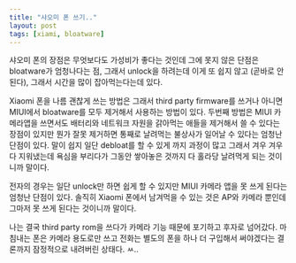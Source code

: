 ```yaml
---
title: "샤오미 폰 쓰기.."
layout: post
tags: [xiami, bloatware]
---
```


샤오미 폰의 장점은 무엇보다도 가성비가 좋다는 것인데 그에 못지 않은 단점은 bloatware가 엄청나다는 점, 그래서 unlock을 하려는데 이게 또 쉽지 않고 (곧바로 안된다), 그래서 시간을 많이 잡아먹는다는데 있다.

Xiaomi 폰을 나름 괜찮게 쓰는 방법은 그래서 third party firmware를 쓰거나 아니면 MIUI에서 bloatware를 모두 제거해서 사용하는 방법이 있다. 두번째 방법은 MIUI 카메라앱을 쓰면서도 배터리와 네트워크 자원을 갉아먹는 애들을 제거해서 쓸 수 있다는 장점이 있지만 뭔가 잘못 제거하면 통째로 날려먹는 불상사가 일어날 수 있다는 엄청난 단점이 있다. 말이 쉽지 일단 debloat를 할 수 있게 까지 과정이 많고 그래서 겨우 겨우 다 지워냈는데 욕심을 부리다가 그동안 쌓아놓은 것까지 다 홀라당 날려먹게 되는 것이니까 말이다.

전자의 경우는 일단 unlock만 하면 쉽게 할 수 있지만 MIUI 카메라 앱을 못 쓰게 된다는 엄청난 단점이 있다. 솔직히 Xiaomi 폰에서 남겨먹을 수 있는 것은 AP와 카메라 뿐인데 그마저 못 쓰게 된다는 것이니까 말이다.

나는 결국 third party rom을 쓰다가 카메라 기능 때문에 포기하고 후자로 넘어갔다. 마침내는 폰은 카메라 용도로만 쓰고 전화는 별도의 폰을 하나 더 구입해서 써야겠다는 결론까지 잠정적으로 내려버린 상태다. ㅆ..

